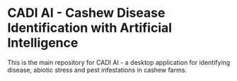 # CADI AI - Cashew Disease Identification with Artificial Intelligence

This is the main repository for CADI AI - a desktop application for identifying disease, abiotic stress and pest infestations in cashew farms.


